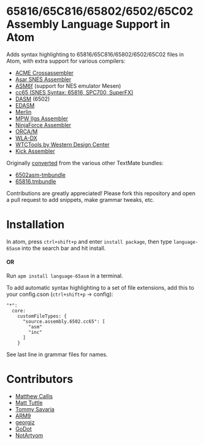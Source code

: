 # 65816/65C816/65802/6502/65C02 Assembly Language Support in Atom

Adds syntax highlighting to 65816/65C816/65802/6502/65C02 files in Atom, with extra support for various compilers:

 - [ACME Crossassembler](https://sourceforge.net/projects/acme-crossass/)
 - [Asar SNES Assembler](https://github.com/RPGHacker/asar)
 - [ASM6f](https://github.com/freem/asm6f) (support for NES emulator Mesen)
 - [cc65 (SNES Syntax: 65816, SPC700, SuperFX)](https://github.com/cc65/cc65)
 - [DASM](http://dasm-dillon.sourceforge.net/) (6502)
 - [EDASM](https://archive.org/details/EDASM-ProDOS_Assembler_Tools_Manual)
 - [Merlin](http://en.wikipedia.org/wiki/Merlin_(assembler))
 - [MPW IIgs Assembler](http://store.16sector.com/index.php?main_page=product_info&products_id=24)
 - [NinjaForce Assembler](http://www.ninjaforce.com/html/products_nf_assembler.html)
 - [ORCA/M](http://www.byteworks.us/Byte_Works/Products.html)
 - [WLA-DX](http://www.villehelin.com/wla.html)
 - [WTCTools by Western Design Center](http://westerndesigncenter.com/wdc/tools.cfm)
 - [Kick Assembler](http://theweb.dk/KickAssembler/Main.html#frontpage)

Originally [converted](http://atom.io/docs/latest/converting-a-text-mate-bundle)
from the various other TextMate bundles:

 - [6502asm-tmbundle](https://github.com/adamv/6502asm-tmbundle)
 - [65816.tmbundle](https://github.com/ksherlock/65816.tmbundle)

Contributions are greatly appreciated! Please fork this repository and open a
pull request to add snippets, make grammar tweaks, etc.

# Installation

In atom, press `ctrl+shift+p` and enter `install package`, then type `language-65asm` into the search bar and hit install.

#### OR

Run `apm install language-65asm` in a terminal.

To add automatic syntax highlighting to a set of file extensions, add this to your
config.cson (`ctrl+shift+p` -> config):

```
"*":
  core:
    customFileTypes: {
      "source.assembly.6502.cc65": [
        "asm"
        "inc"
      ]
    }
```

See last line in grammar files for names.

# Contributors

- [Matthew Callis](https://github.com/MatthewCallis)
- [Matt Tuttle](https://github.com/MattTuttle)
- [Tommy Savaria](https://github.com/NewLunarFire)
- [ARM9](https://github.com/ARM9)
- [georgjz](https://github.com/georgjz)
- [GoDot](http://www.godot64.de/)
- [NotArtyom](https://github.com/ProbablyNotArtyom)
